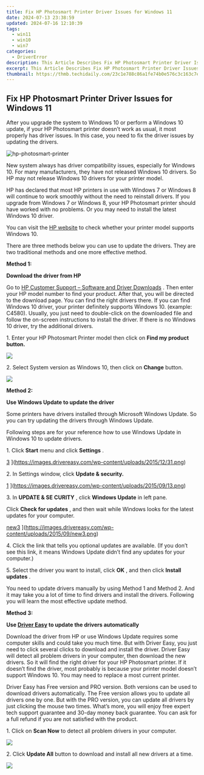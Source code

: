 ```yaml
---
title: Fix HP Photosmart Printer Driver Issues for Windows 11
date: 2024-07-13 23:38:59
updated: 2024-07-16 12:10:39
tags:
  - win11
  - win10
  - win7
categories:
  - DriverError
description: This Article Describes Fix HP Photosmart Printer Driver Issues for Windows 11
excerpt: This Article Describes Fix HP Photosmart Printer Driver Issues for Windows 11
thumbnail: https://thmb.techidaily.com/23c1e788c86a1fe74b0e576c3c163c7e8cc36d0f77392a611796a9122444764d.jpg
---
```


## Fix HP Photosmart Printer Driver Issues for Windows 11

 After you upgrade the system to Windows 10 or perform a Windows 10 update, if your HP Photosmart printer doesn’t work as usual, it most properly has driver issues. In this case, you need to fix the driver issues by updating the drivers.

 ![hp-photosmart-printer](https://images.drivereasy.com/wp-content/uploads/2016/09/hp-photosmart-printer-2.jpg)

  New system always has driver compatibility issues, especially for Windows 10\. For many manufacturers, they have not released Windows 10 drivers. So HP may not release Windows 10 drivers for your printer model.  

 HP has declared that most HP printers in use with Windows 7 or Windows 8 will continue to work smoothly without the need to reinstall drivers. If you upgrade from Windows 7 or Windows 8, your HP Photosmart printer should have worked with no problems. Or you may need to install the latest Windows 10 driver.  

 You can visit the [HP website](http://support.hp.com/sg-en/document/c04658195#Install%5Fdriver%5Ffrom%5FHP%5Fwebsite) to check whether your printer model supports Windows 10.  

 There are three methods below you can use to update the drivers. They are two traditional methods and one more effective method.

 **Method 1:**

**Download the driver from HP**

  Go to [HP Customer Support – Software and Driver Downloads](http://support.hp.com/us-en/drivers) . Then enter your HP model number to find your product. After that, you will be directed to the download page. You can find the right drivers there. If you can find Windows 10 driver, your printer definitely supports Windows 10\. (example: C4580).  Usually, you just need to double-click on the downloaded file and follow the on-screen instructions to install the driver. If there is no Windows 10 driver, try the additional drivers.

  1\. Enter your HP Photosmart Printer model then click on **Find my product button.**

![](https://images.drivereasy.com/wp-content/uploads/2016/09/img_57d676f83eccf.png)

  2\. Select System version as Windows 10, then click on **Change**  button.

 ![](https://images.drivereasy.com/wp-content/uploads/2016/09/img_57d6771dd4e1a.jpg)

 **Method 2:**

**Use Windows Update to update the driver**

  Some printers have drivers installed through Microsoft Windows Update. So you can try updating the drivers through Windows Update.

 Following steps are for your reference how to use Windows Update in Windows 10 to update drivers.

  1\. Click **Start** menu and click **Settings** .

 [3](https://images.drivereasy.com/wp-content/uploads/2015/12/31.png) ](https://images.drivereasy.com/wp-content/uploads/2015/12/31.png)

  2\. In Settings window, click **Update & security.**

 [1](https://images.drivereasy.com/wp-content/uploads/2015/09/13-300x168.png) ](https://images.drivereasy.com/wp-content/uploads/2015/09/13.png)

  3\. In **UPDATE & SE** **CURITY** , click **Windows Update**  in left pane.

 Click **Check for updates** , and then wait while Windows looks for the latest updates for your computer.

 [new3](https://images.drivereasy.com/wp-content/uploads/2015/09/new3-300x234.png) ](https://images.drivereasy.com/wp-content/uploads/2015/09/new3.png)

 4\. Click the link that tells you optional updates are available. (If you don’t see this link, it means Windows Update didn’t find any updates for your computer.)

 5\. Select the driver you want to install, click **OK** , and then click **Install updates** .

  You need to update drivers manually by using Method 1 and Method 2\. And it may take you a lot of time to find drivers and install the drivers. Following you will learn the most effective update method.

 **Method 3:**

 **Use [Driver Easy](https://tools.techidaily.com/drivereasy/download/) to update the drivers automatically**

  Download the driver from HP or use Windows Update requires some computer skills and could take you much time. But with Driver Easy, you just need to click several clicks to download and install the driver. Driver Easy will detect all problem drivers in your computer, then download the new drivers. So it will find the right driver for your HP Photosmart printer. If it doesn’t find the driver, most probably is because your printer model doesn’t support Windows 10\. You may need to replace a most current printer.

 Driver Easy has Free version and PRO version. Both versions can be used to download drivers automatically. The Free version allows you to update all drivers one by one. But with the PRO version, you can update all drivers by just clicking the mouse two times. What’s more, you will enjoy free expert tech support guarantee and 30-day money back guarantee. You can ask for a full refund if you are not satisfied with the product.  
  
 1\. Click on **Scan Now** to detect all problem drivers in your computer.  
  
![](https://images.drivereasy.com/wp-content/uploads/2017/04/img_58fee9d69167e.png)

 2\. Click **Update All** button to download and install all new drivers at a time.  

![](https://images.drivereasy.com/wp-content/uploads/2017/04/img_58feea7ddb52d.jpg)

<ins class="adsbygoogle"
     style="display:block"
     data-ad-format="autorelaxed"
     data-ad-client="ca-pub-7571918770474297"
     data-ad-slot="1223367746"></ins>



<ins class="adsbygoogle"
     style="display:block"
     data-ad-client="ca-pub-7571918770474297"
     data-ad-slot="8358498916"
     data-ad-format="auto"
     data-full-width-responsive="true"></ins>
